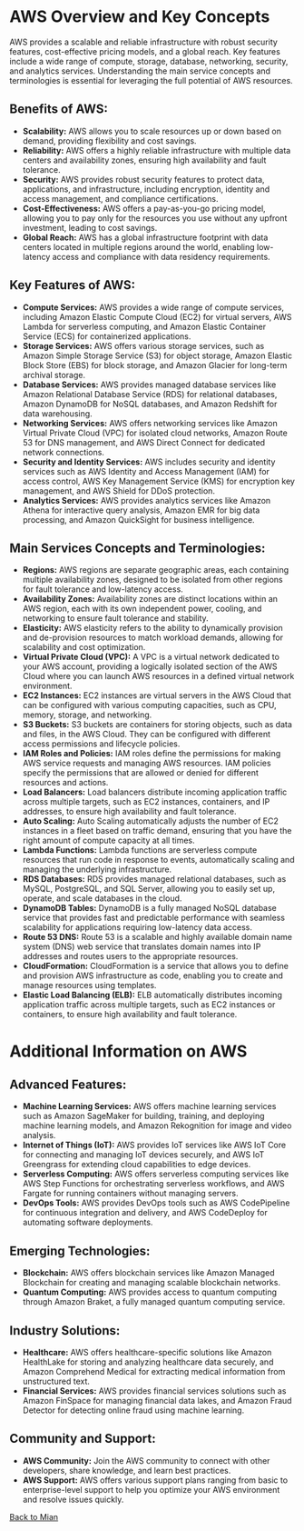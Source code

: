 # AWS Overview and Key Concepts
AWS provides a scalable and reliable infrastructure with robust security features, cost-effective pricing models, and a global reach. Key features include a wide range of compute, storage, database, networking, security, and analytics services. Understanding the main service concepts and terminologies is essential for leveraging the full potential of AWS resources.

## Benefits of AWS:
- **Scalability:** AWS allows you to scale resources up or down based on demand, providing flexibility and cost savings.
- **Reliability:** AWS offers a highly reliable infrastructure with multiple data centers and availability zones, ensuring high availability and fault tolerance.
- **Security:** AWS provides robust security features to protect data, applications, and infrastructure, including encryption, identity and access management, and compliance certifications.
- **Cost-Effectiveness:** AWS offers a pay-as-you-go pricing model, allowing you to pay only for the resources you use without any upfront investment, leading to cost savings.
- **Global Reach:** AWS has a global infrastructure footprint with data centers located in multiple regions around the world, enabling low-latency access and compliance with data residency requirements.

## Key Features of AWS:
- **Compute Services:** AWS provides a wide range of compute services, including Amazon Elastic Compute Cloud (EC2) for virtual servers, AWS Lambda for serverless computing, and Amazon Elastic Container Service (ECS) for containerized applications.
- **Storage Services:** AWS offers various storage services, such as Amazon Simple Storage Service (S3) for object storage, Amazon Elastic Block Store (EBS) for block storage, and Amazon Glacier for long-term archival storage.
- **Database Services:** AWS provides managed database services like Amazon Relational Database Service (RDS) for relational databases, Amazon DynamoDB for NoSQL databases, and Amazon Redshift for data warehousing.
- **Networking Services:** AWS offers networking services like Amazon Virtual Private Cloud (VPC) for isolated cloud networks, Amazon Route 53 for DNS management, and AWS Direct Connect for dedicated network connections.
- **Security and Identity Services:** AWS includes security and identity services such as AWS Identity and Access Management (IAM) for access control, AWS Key Management Service (KMS) for encryption key management, and AWS Shield for DDoS protection.
- **Analytics Services:** AWS provides analytics services like Amazon Athena for interactive query analysis, Amazon EMR for big data processing, and Amazon QuickSight for business intelligence.

## Main Services Concepts and Terminologies:
- **Regions:** AWS regions are separate geographic areas, each containing multiple availability zones, designed to be isolated from other regions for fault tolerance and low-latency access.
- **Availability Zones:** Availability zones are distinct locations within an AWS region, each with its own independent power, cooling, and networking to ensure fault tolerance and stability.
- **Elasticity:** AWS elasticity refers to the ability to dynamically provision and de-provision resources to match workload demands, allowing for scalability and cost optimization.
- **Virtual Private Cloud (VPC):** A VPC is a virtual network dedicated to your AWS account, providing a logically isolated section of the AWS Cloud where you can launch AWS resources in a defined virtual network environment.
- **EC2 Instances:** EC2 instances are virtual servers in the AWS Cloud that can be configured with various computing capacities, such as CPU, memory, storage, and networking.
- **S3 Buckets:** S3 buckets are containers for storing objects, such as data and files, in the AWS Cloud. They can be configured with different access permissions and lifecycle policies.
- **IAM Roles and Policies:** IAM roles define the permissions for making AWS service requests and managing AWS resources. IAM policies specify the permissions that are allowed or denied for different resources and actions.
- **Load Balancers:** Load balancers distribute incoming application traffic across multiple targets, such as EC2 instances, containers, and IP addresses, to ensure high availability and fault tolerance.
- **Auto Scaling:** Auto Scaling automatically adjusts the number of EC2 instances in a fleet based on traffic demand, ensuring that you have the right amount of compute capacity at all times.
- **Lambda Functions:** Lambda functions are serverless compute resources that run code in response to events, automatically scaling and managing the underlying infrastructure.
- **RDS Databases:** RDS provides managed relational databases, such as MySQL, PostgreSQL, and SQL Server, allowing you to easily set up, operate, and scale databases in the cloud.
- **DynamoDB Tables:** DynamoDB is a fully managed NoSQL database service that provides fast and predictable performance with seamless scalability for applications requiring low-latency data access.
- **Route 53 DNS:** Route 53 is a scalable and highly available domain name system (DNS) web service that translates domain names into IP addresses and routes users to the appropriate resources.
- **CloudFormation:** CloudFormation is a service that allows you to define and provision AWS infrastructure as code, enabling you to create and manage resources using templates.
- **Elastic Load Balancing (ELB):** ELB automatically distributes incoming application traffic across multiple targets, such as EC2 instances or containers, to ensure high availability and fault tolerance.

# Additional Information on AWS

## Advanced Features:
- **Machine Learning Services:** AWS offers machine learning services such as Amazon SageMaker for building, training, and deploying machine learning models, and Amazon Rekognition for image and video analysis.
- **Internet of Things (IoT):** AWS provides IoT services like AWS IoT Core for connecting and managing IoT devices securely, and AWS IoT Greengrass for extending cloud capabilities to edge devices.
- **Serverless Computing:** AWS offers serverless computing services like AWS Step Functions for orchestrating serverless workflows, and AWS Fargate for running containers without managing servers.
- **DevOps Tools:** AWS provides DevOps tools such as AWS CodePipeline for continuous integration and delivery, and AWS CodeDeploy for automating software deployments.

## Emerging Technologies:
- **Blockchain:** AWS offers blockchain services like Amazon Managed Blockchain for creating and managing scalable blockchain networks.
- **Quantum Computing:** AWS provides access to quantum computing through Amazon Braket, a fully managed quantum computing service.

## Industry Solutions:
- **Healthcare:** AWS offers healthcare-specific solutions like Amazon HealthLake for storing and analyzing healthcare data securely, and Amazon Comprehend Medical for extracting medical information from unstructured text.
- **Financial Services:** AWS provides financial services solutions such as Amazon FinSpace for managing financial data lakes, and Amazon Fraud Detector for detecting online fraud using machine learning.

## Community and Support:
- **AWS Community:** Join the AWS community to connect with other developers, share knowledge, and learn best practices.
- **AWS Support:** AWS offers various support plans ranging from basic to enterprise-level support to help you optimize your AWS environment and resolve issues quickly.

[Back to Mian](readme.md)
